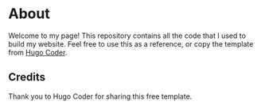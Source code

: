 # About

Welcome to my page! This repository contains all the code that I used to build my website. Feel free to use this as a reference, or copy the template from [Hugo Coder](https://themes.gohugo.io/themes/hugo-coder/). 

## Credits

Thank you to Hugo Coder for sharing this free template.